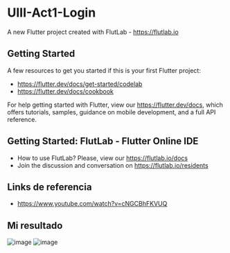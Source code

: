 # UIII-Act1-Login

A new Flutter project created with FlutLab - https://flutlab.io

## Getting Started

A few resources to get you started if this is your first Flutter project:

- https://flutter.dev/docs/get-started/codelab
- https://flutter.dev/docs/cookbook

For help getting started with Flutter, view our
https://flutter.dev/docs, which offers tutorials,
samples, guidance on mobile development, and a full API reference.

## Getting Started: FlutLab - Flutter Online IDE

- How to use FlutLab? Please, view our https://flutlab.io/docs
- Join the discussion and conversation on https://flutlab.io/residents

## Links de referencia 

- https://www.youtube.com/watch?v=cNGCBhFKVUQ

## Mi resultado
![image](https://github.com/MendozaSS128/UIII-Act1-Login/assets/143743763/e30e7587-69ed-4bfc-af0e-78e92780040f) ![image](https://github.com/MendozaSS128/UIII-Act1-Login/assets/143743763/9964d9c5-1cb4-43ee-ba84-002130beecf1)

